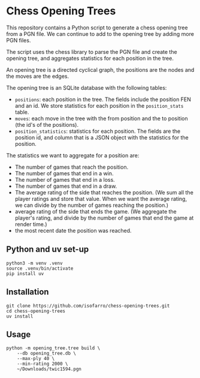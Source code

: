Chess Opening Trees
===================

This repository contains a Python script to generate a chess opening tree from a PGN file. We can continue to add to the opening tree by adding more PGN files.

The script uses the chess library to parse the PGN file and create the opening tree, and aggregates statistics for each position in the tree.

An opening tree is a directed cyclical graph, the positions are the nodes and the moves are the edges.

The opening tree is an SQLite database with the following tables:

- `positions`: each position in the tree. The fields include the position FEN and an id. We store statistics for each position in the `position_stats` table.
- `moves`: each move in the tree with the from position and the to position (the id's of the positions).
- `position_statistics`: statistics for each position. The fields are the position id, and column that is a JSON object with the statistics for the position.

The statistics we want to aggregate for a position are:
- The number of games that reach the position.
- The number of games that end in a win.
- The number of games that end in a loss.
- The number of games that end in a draw.
- The average rating of the side that reaches the position. (We sum all the player ratings and store that value. When we want the average rating, we can divide by the number of games reaching the position.)
- average rating of the side that ends the game. (We aggregate the player's rating, and divide by the number of games that end the game at render time.)
- the most recent date the position was reached.

## Python and uv set-up

```
python3 -m venv .venv
source .venv/bin/activate
pip install uv
```

## Installation

```
git clone https://github.com/isofarro/chess-opening-trees.git
cd chess-opening-trees
uv install
```

## Usage

```
python -m opening_tree.tree build \
    --db opening_tree.db \
    --max-ply 40 \
    --min-rating 2000 \
    ~/Downloads/twic1594.pgn 
```